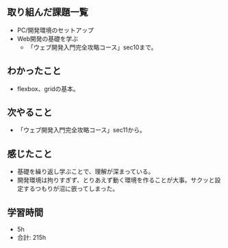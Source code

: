 ## 取り組んだ課題一覧

- PC/開発環境のセットアップ
- Web開発の基礎を学ぶ
  - 「ウェブ開発入門完全攻略コース」sec10まで。

## わかったこと

- flexbox、gridの基本。

## 次やること

- 「ウェブ開発入門完全攻略コース」sec11から。

## 感じたこと

- 基礎を繰り返し学ぶことで、理解が深まっている。
- 開発環境は拘りすぎず、とりあえず動く環境を作ることが大事。サクッと設定するつもりが沼に嵌ってしまった。

## 学習時間

- 5h
- 合計: 215h
